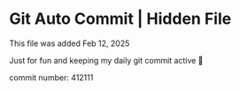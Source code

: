 # Git Auto Commit | Hidden File

This file was added Feb 12, 2025

Just for fun and keeping my daily git commit active 🤪

commit number: 412111
